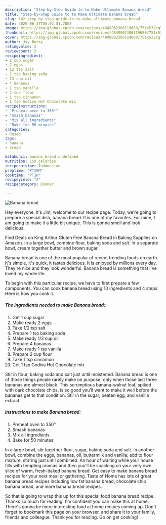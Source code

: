 ```yaml
---
description: "Step-by-Step Guide to to Make Ultimate Banana bread"
title: "Step-by-Step Guide to to Make Ultimate Banana bread"
slug: 142-step-by-step-guide-to-to-make-ultimate-banana-bread
date: 2020-06-17T05:02:51.780Z
image: https://img-global.cpcdn.com/recipes/4849062306119680/751x532cq70/banana-bread-recipe-main-photo.jpg
thumbnail: https://img-global.cpcdn.com/recipes/4849062306119680/751x532cq70/banana-bread-recipe-main-photo.jpg
cover: https://img-global.cpcdn.com/recipes/4849062306119680/751x532cq70/banana-bread-recipe-main-photo.jpg
author: Jay Berry
ratingvalue: 3
reviewcount: 3
recipeingredient:
- 1 cup sugar
- 2 eggs
- 12 tsp salt
- 1 tsp baking soda
- 13 cup oil
- 4 bananas
- 1 tsp vanilla
- 2 cup flour
- 1 tsp cinnamon
- 1 tsp Godiva Hot Chocolate mix
recipeinstructions:
- "Preheat oven to 350°"
- "Smash bananas"
- "Mix all ingredients"
- "Bake for 50 minutes"
categories:
- Resep
tags:
- banana
- bread

katakunci: banana bread undefined
nutrition: 159 calories
recipecuisine: Indonesian
preptime: "PT19M"
cooktime: "PT1H"
recipeyield: "2"
recipecategory: Dinner

---
```



![Banana bread](https://img-global.cpcdn.com/recipes/4849062306119680/751x532cq70/banana-bread-recipe-main-photo.jpg)

Hey everyone, it's Jim, welcome to our recipe page. Today, we're going to prepare a special dish, banana bread. It is one of my favorites. For mine, I am going to make it a little bit unique. This is gonna smell and look delicious.

Find Deals on King Arthur Gluten Free Banana Bread in Baking Supplies on Amazon. In a large bowl, combine flour, baking soda and salt. In a separate bowl, cream together butter and brown sugar.

Banana bread is one of the most popular of recent trending foods on earth. It's simple, it's quick, it tastes delicious. It is enjoyed by millions every day. They're nice and they look wonderful. Banana bread is something that I've loved my whole life.


To begin with this particular recipe, we have to first prepare a few components. You can cook banana bread using 10 ingredients and 4 steps. Here is how you cook it.

##### The ingredients needed to make Banana bread::

1. Get 1 cup sugar
1. Make ready 2 eggs
1. Take 1/2 tsp salt
1. Prepare 1 tsp baking soda
1. Make ready 1/3 cup oil
1. Prepare 4 bananas
1. Make ready 1 tsp vanilla
1. Prepare 2 cup flour
1. Take 1 tsp cinnamon
1. Get 1 tsp Godiva Hot Chocolate mix


Stir in flour, baking soda and salt just until moistened. Banana bread is one of those things people rarely make on purpose, only when those last three bananas are almost black. This scrumptious banana-walnut loaf, spiked with dark chocolate chips, is so good you&#39;ll want to make it well before the bananas get to that condition. Stir in the sugar, beaten egg, and vanilla extract. 

##### Instructions to make Banana bread:

1. Preheat oven to 350°
1. Smash bananas
1. Mix all ingredients
1. Bake for 50 minutes


In a large bowl, stir together flour, sugar, baking soda and salt. In another bowl, combine the eggs, bananas, oil, buttermilk and vanilla; add to flour mixture, stirring just until combined. An hour of waiting while your house fills with tempting aromas and then you&#39;ll be snacking on your very own slice of warm, fresh-baked banana bread. Get easy to make banana bread recipes for your next meal or gathering. Taste of Home has lots of great banana bread recipes including low fat banana bread, chocolate chip banana bread, and more banana bread recipes. 

So that is going to wrap this up for this special food banana bread recipe. Thanks so much for reading. I'm confident you can make this at home. There's gonna be more interesting food at home recipes coming up. Don't forget to bookmark this page on your browser, and share it to your family, friends and colleague. Thank you for reading. Go on get cooking!
